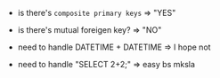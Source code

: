 - is there's `composite primary keys` => "YES"

- is there's mutual foreigen key? => "NO"

- need to handle DATETIME + DATETIME => I hope not

- need to handle "SELECT 2+2;" => easy bs mksla